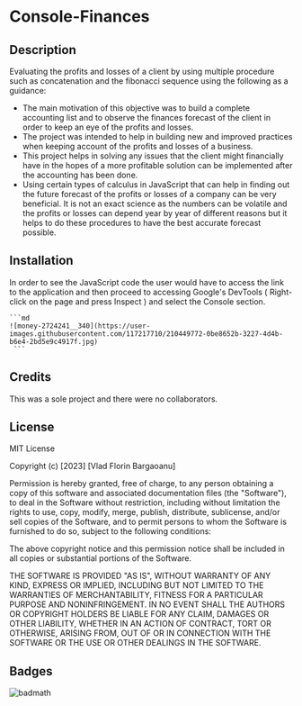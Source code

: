 # Console-Finances

## Description

Evaluating the profits and losses of a client by using multiple procedure such as concatenation and the fibonacci sequence using the following as a guidance:

- The main motivation of this objective was to build a complete accounting list and to observe the finances forecast of the client in order to keep an eye of the profits and losses.
- The project was intended to help in building new and improved practices when keeping account of the profits and losses of a business.
- This project helps in solving any issues that the client might financially have in the hopes of a more profitable solution can be implemented after the accounting has been done.
- Using certain types of calculus in JavaScript that can help in finding out the future forecast of the profits or losses of a company can be very beneficial. It is not an exact science as the numbers can be volatile and the profits or losses can depend year by year of different reasons but it helps to do these procedures to have the best accurate forecast possible.



## Installation

In order to see the JavaScript code the user would have to access the link to the application and then proceed to accessing Google's DevTools ( Right-click on the page and press Inspect ) and select the Console section.


    
    ```md
    ![money-2724241__340](https://user-images.githubusercontent.com/117217710/210449772-0be8652b-3227-4d4b-b6e4-2bd5e9c4917f.jpg)
     ```
    

## Credits

This was a sole project and there were no collaborators. 

## License

MIT License

Copyright (c) [2023] [Vlad Florin Bargaoanu]

Permission is hereby granted, free of charge, to any person obtaining a copy
of this software and associated documentation files (the "Software"), to deal
in the Software without restriction, including without limitation the rights
to use, copy, modify, merge, publish, distribute, sublicense, and/or sell
copies of the Software, and to permit persons to whom the Software is
furnished to do so, subject to the following conditions:

The above copyright notice and this permission notice shall be included in all
copies or substantial portions of the Software.

THE SOFTWARE IS PROVIDED "AS IS", WITHOUT WARRANTY OF ANY KIND, EXPRESS OR
IMPLIED, INCLUDING BUT NOT LIMITED TO THE WARRANTIES OF MERCHANTABILITY,
FITNESS FOR A PARTICULAR PURPOSE AND NONINFRINGEMENT. IN NO EVENT SHALL THE
AUTHORS OR COPYRIGHT HOLDERS BE LIABLE FOR ANY CLAIM, DAMAGES OR OTHER
LIABILITY, WHETHER IN AN ACTION OF CONTRACT, TORT OR OTHERWISE, ARISING FROM,
OUT OF OR IN CONNECTION WITH THE SOFTWARE OR THE USE OR OTHER DEALINGS IN THE
SOFTWARE.


## Badges

![badmath](https://img.shields.io/github/languages/top/lernantino/badmath)


